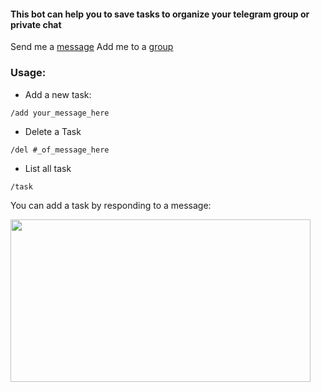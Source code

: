 #### This bot can help you to save tasks to organize your telegram group or private chat

Send me a [message](https://t.me/Todo_taskBot)
Add me to a [group](https://telegram.me/Todo_taskBot?startgroup=true)

### Usage:

 - Add a new task:

 `/add your_message_here`
 
 - Delete a Task

 `/del #_of_message_here`
 
 - List all task
 
 `/task`


You can add a task by responding to a message:

<img src="https://i.imgur.com/TwTNgyq.png" width="480" height="260">